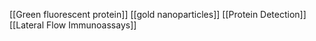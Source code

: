 [[Green fluorescent protein]]
[[gold nanoparticles]]
[[Protein Detection]]
[[Lateral Flow Immunoassays]]
